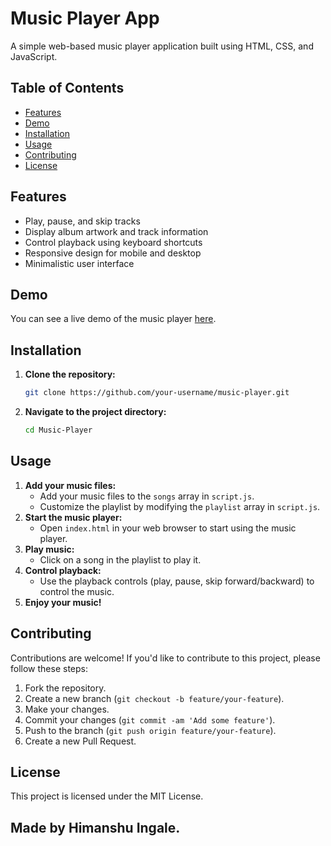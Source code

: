 # Music Player App

A simple web-based music player application built using HTML, CSS, and JavaScript.

## Table of Contents

- [Features](#features)
- [Demo](#demo)
- [Installation](#installation)
- [Usage](#usage)
- [Contributing](#contributing)
- [License](#license)

## Features

- Play, pause, and skip tracks
- Display album artwork and track information
- Control playback using keyboard shortcuts
- Responsive design for mobile and desktop
- Minimalistic user interface

## Demo

You can see a live demo of the music player [here](#).

## Installation

1. **Clone the repository:**

   ```bash
   git clone https://github.com/your-username/music-player.git

2. **Navigate to the project directory:**

     ```bash
   cd Music-Player

     
## Usage

1. **Add your music files:**
   - Add your music files to the `songs` array in `script.js`.
   - Customize the playlist by modifying the `playlist` array in `script.js`.
2. **Start the music player:**
   - Open `index.html` in your web browser to start using the music player.
3. **Play music:**
   - Click on a song in the playlist to play it.
4. **Control playback:**
   - Use the playback controls (play, pause, skip forward/backward) to control the music.
5. **Enjoy your music!**

## Contributing

Contributions are welcome! If you'd like to contribute to this project, please follow these steps:

1. Fork the repository.
2. Create a new branch (`git checkout -b feature/your-feature`).
3. Make your changes.
4. Commit your changes (`git commit -am 'Add some feature'`).
5. Push to the branch (`git push origin feature/your-feature`).
6. Create a new Pull Request.

## License

This project is licensed under the MIT License.


## Made by Himanshu Ingale.

